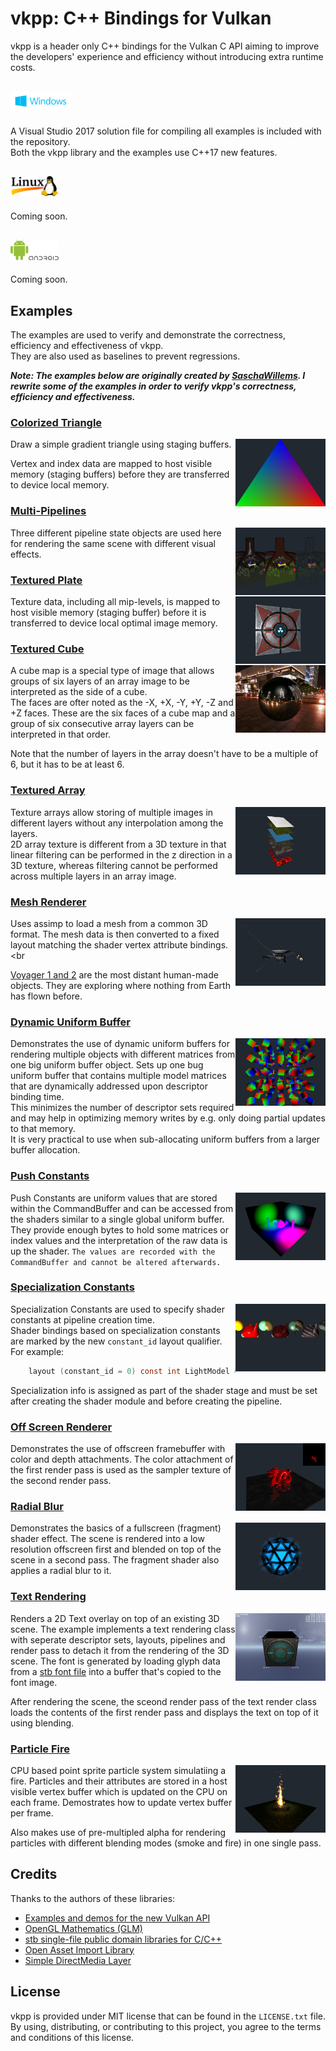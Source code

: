 # vkpp: C++ Bindings for Vulkan
vkpp is a header only C++ bindings for the Vulkan C API aiming to improve
the developers' experience and efficiency without introducing extra
runtime costs.

## <img src="./Images/WindowsLogo.png" alt="" height=33px>
A Visual Studio 2017 solution file for compiling all examples is included with the repository.<br/>
Both the vkpp library and the examples use C++17 new features.

## <img src="./Images/LinuxLogo.png" alt="" height=33px>
Coming soon.

## <img src="./Images/AndroidLogo.png" alt="" height=33px>
Coming soon.

## Examples
The examples are used to verify and demonstrate the correctness, efficiency and effectiveness of vkpp.<br/>
They are also used as baselines to prevent regressions.<br/>

***Note: The examples below are originally created by [SaschaWillems](https://github.com/SaschaWillems/Vulkan). I rewrite some of the examples in order to verify vkpp's correctness, efficiency and effectiveness.***

### [Colorized Triangle](Sample/ColorizedTriangle/)
<img src="./Sample/ColorizedTriangle/ColorizedTriangle.png" height="108px" align="right">

Draw a simple gradient triangle using staging buffers.

Vertex and index data are mapped to host visible memory (staging buffers) before they are transferred to device local memory.

### [Multi-Pipelines](Sample/MultiPipelines/)
<img src="./Sample/MultiPipelines/MultiPipelines.png" height="108px" align="right">

Three different pipeline state objects are used here for rendering the same scene with different visual effects.

### [Textured Plate](Sample/TexturedPlate/)
<img src="./Sample/TexturedPlate/TexturedPlate.png" height="108px" align="right">

Texture data, including all mip-levels, is mapped to host visible memory (staging buffer) before it is transferred to device local optimal image memory.

### [Textured Cube](Sample/TexturedCube/)
<img src="./Sample/TexturedCube/TexturedCube.png" height="108px" align="right">

A cube map is a special type of image that allows groups of six layers of an array image to be interpreted as the side of a cube.<br/>
The faces are ofter noted as the -X, +X, -Y, +Y, -Z and +Z faces. These are the six faces of a cube map and a group of six consecutive array layers can be interpreted in that order.

Note that the number of layers in the array doesn't have to be a multiple of 6, but it has to be at least 6.

### [Textured Array](Sample/TexturedArray/)
<img src="./Sample/TexturedArray/TexturedArray.png" height="108px" align="right">

Texture arrays allow storing of multiple images in different layers without any interpolation among the layers.<br/>
2D array texture is different from a 3D texture in that linear filtering can be performed in the z direction in a 3D texture, whereas filtering cannot be performed across multiple layers in an array image.

### [Mesh Renderer](Sample/MeshRenderer/)
<img src="./Sample/MeshRenderer/MeshRenderer.png" height="108px" align="right">

Uses assimp to load a mesh from a common 3D format. The mesh data is then converted to a fixed layout matching the shader vertex attribute bindings.<br

[Voyager 1 and 2](https://voyager.jpl.nasa.gov/) are the most distant human-made objects. They are exploring where nothing from Earth has flown before.

### [Dynamic Uniform Buffer](Sample/DynamicUniformBuffer/)
<img src="./Sample/DynamicUniformBuffer/DynamicUniformBuffer.png" height="108px" align="right">

Demonstrates the use of dynamic uniform buffers for rendering multiple objects with different matrices from one big uniform buffer object. Sets up one bug uniform buffer that contains multiple model matrices that are dynamically addressed upon descriptor binding time.<br/>
This minimizes the number of descriptor sets required and may help in optimizing memory writes by e.g. only doing partial updates to that memory.<br/>
It is very practical to use when sub-allocating uniform buffers from a larger buffer allocation.

### [Push Constants](Sample/PushConstants/)
<img src="./Sample/PushConstants/PushConstants.png" height="108px" align="right">

Push Constants are uniform values that are stored within the CommandBuffer and can be accessed from the shaders similar to a single global uniform buffer. They provide enough bytes to hold some matrices or index values and the interpretation of the raw data is up the shader.
``The values are recorded with the CommandBuffer and cannot be altered afterwards.``

### [Specialization Constants](Sample/SpecializationConstants/)
<img src="./Sample/SpecializationConstants/SpecializationConstants.png" height="108px" align="right">

Specialization Constants are used to specify shader constants at pipeline creation time.<br/>
Shader bindings based on specialization constants are marked by the new `constant_id` layout qualifier. For example:

```C
    layout (constant_id = 0) const int LightModel = 0;
```

Specialization info is assigned as part of the shader stage and must be set after creating the shader module and before creating the pipeline.

### [Off Screen Renderer](Sample/OffScreenRenderer/)

<img src="./Sample/OffScreenRenderer/OffScreenRenderer.png" height="108px" align="right">

Demonstrates the use of offscreen framebuffer with color and depth attachments. The color attachment of the first render pass is used as the sampler texture of the second render pass.


### [Radial Blur](Sample/RadialBlur/)

<img src="./Sample/RadialBlur/RadialBlur.png" height="108px" align="right">

Demonstrates the basics of a fullscreen (fragment) shader effect. The scene is rendered into a low resolution offscreen first and blended on top of the scene in a second pass. The fragment shader also applies a radial blur to it.


### [Text Rendering](Sample/TextRendering/)

<img src="./Sample/TextRendering/TextRendering.png" height="108px" align="right">

Renders a 2D Text overlay on top of an existing 3D scene. The example implements a text rendering class with seperate descriptor sets, layouts, pipelines and render pass to detach it from the rendering of the 3D scene. The font is generated by loading glyph data from a [stb font file](http://nothings.org/stb/font/) into a buffer that's copied to the font image.

After rendering the scene, the sceond render pass of the text render class loads the contents of the first render pass and displays the text on top of it using blending.


### [Particle Fire](Sample/ParticleFire/)

<img src="./Sample/ParticleFire/ParticleFire.png" height="108px" align="right">

CPU based point sprite particle system simulatiing a fire. Particles and their attributes are stored in a host visible vertex buffer which is updated on the CPU on each frame. Demostrates how to update vertex buffer per frame.

Also makes use of pre-multipled alpha for rendering particles with different blending modes (smoke and fire) in one single pass.


## Credits
Thanks to the authors of these libraries:
 - [Examples and demos for the new Vulkan API](https://github.com/SaschaWillems/Vulkan)
 - [OpenGL Mathematics (GLM)](https://github.com/g-truc/glm)
 - [stb single-file public domain libraries for C/C++](https://github.com/nothings/stb)
 - [Open Asset Import Library](https://github.com/assimp/assimp)
 - [Simple DirectMedia Layer](https://www.libsdl.org/)

## License
vkpp is provided under MIT license that can be found in the ``LICENSE.txt``
file. By using, distributing, or contributing to this project,
you agree to the terms and conditions of this license.
